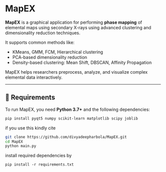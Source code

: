 # MapEX

**MapEX** is a graphical application for performing **phase mapping** of elemental maps using secondary X-rays using advanced clustering and dimensionality reduction techniques.

It supports common methods like:
- KMeans, GMM, FCM, Hierarchical clustering
- PCA-based dimensionality reduction
- Density-based clustering: Mean Shift, DBSCAN, Affinity Propagation

MapEX helps researchers preprocess, analyze, and visualize complex elemental data interactively.

---

## 🔧 Requirements

To run MapEX, you need **Python 3.7+** and the following dependencies:

```bash
pip install pyqt5 numpy scikit-learn matplotlib scipy joblib
```

if you use this kindly cite 
```bash
git clone https://github.com/divyadeepharbola/MapEX.git
cd MapEX
python main.py
```

install required dependencies by 
```
pip install -r requirements.txt
```
